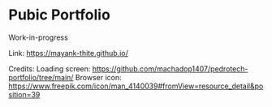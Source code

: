 # Pubic Portfolio

Work-in-progress

Link: https://mayank-thite.github.io/




Credits:
Loading screen: https://github.com/machadop1407/pedrotech-portfolio/tree/main/
Browser icon: https://www.freepik.com/icon/man_4140039#fromView=resource_detail&position=39
